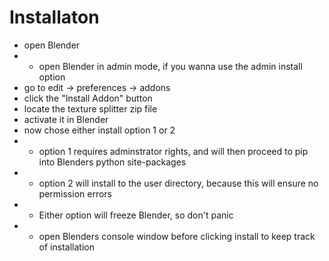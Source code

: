 # Installaton

+ open Blender
+  + open Blender in admin mode, if you wanna use the admin install option
+ go to edit -> preferences -> addons
+ click the "Install Addon" button
+ locate the texture splitter zip file
+ activate it in Blender
+ now chose either install option 1 or 2
+ + option 1 requires adminstrator rights, and will then proceed to pip
into Blenders python site-packages
+ + option 2 will install to the user directory, because this will ensure no permission errors
+ + Either option will freeze Blender, so don't panic
+ + open Blenders console window before clicking install to keep track of installation
